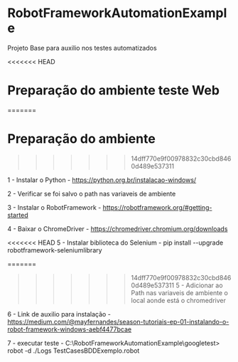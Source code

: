 # RobotFrameworkAutomationExample
Projeto Base para auxilio nos testes automatizados

<<<<<<< HEAD
# Preparação do ambiente teste Web
=======
# Preparação do ambiente 
>>>>>>> 14dff770e9f00978832c30cbd8460d489e537311

1 - Instalar o Python - https://python.org.br/instalacao-windows/

2 - Verificar se foi salvo o path nas variaveis de ambiente 

3 - Instalar o RobotFramework - https://robotframework.org/#getting-started

4 - Baixar o ChromeDriver - https://chromedriver.chromium.org/downloads

<<<<<<< HEAD
5 - Instalar biblioteca do Selenium - pip install --upgrade robotframework-seleniumlibrary

=======
>>>>>>> 14dff770e9f00978832c30cbd8460d489e537311
5 - Adicionar ao Path nas variaveis de ambiente o local aonde está o chromedriver

6 - Link de auxilio para instalação - https://medium.com/@mayfernandes/season-tutoriais-ep-01-instalando-o-robot-framework-windows-aebf4477bcae

7 - executar teste - C:\RobotFrameworkAutomationExample\googletest> robot -d ./Logs TestCasesBDDExemplo.robot
